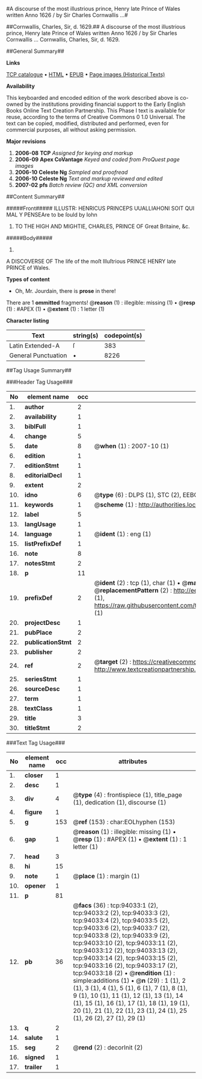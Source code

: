 #A discourse of the most illustrious prince, Henry late Prince of Wales written Anno 1626 / by Sir Charles Cornwallis ...#

##Cornwallis, Charles, Sir, d. 1629.##
A discourse of the most illustrious prince, Henry late Prince of Wales written Anno 1626 / by Sir Charles Cornwallis ...
Cornwallis, Charles, Sir, d. 1629.

##General Summary##

**Links**

[TCP catalogue](http://www.ota.ox.ac.uk/tcp/)  • 
[HTML](http://tei.it.ox.ac.uk/tcp/Texts-HTML/free/A34/A34593.html)  • 
[EPUB](http://tei.it.ox.ac.uk/tcp/Texts-EPUB/free/A34/A34593.epub) • 
[Page images (Historical Texts)](https://data.historicaltexts.jisc.ac.uk/view?pubId=eebo-12798761e&pageId=eebo-12798761e-94033-1)

**Availability**

This keyboarded and encoded edition of the
	       work described above is co-owned by the institutions
	       providing financial support to the Early English Books
	       Online Text Creation Partnership. This Phase I text is
	       available for reuse, according to the terms of Creative
	       Commons 0 1.0 Universal. The text can be copied,
	       modified, distributed and performed, even for
	       commercial purposes, all without asking permission.

**Major revisions**

1. __2006-08__ __TCP__ *Assigned for keying and markup*
1. __2006-09__ __Apex CoVantage__ *Keyed and coded from ProQuest page images*
1. __2006-10__ __Celeste Ng__ *Sampled and proofread*
1. __2006-10__ __Celeste Ng__ *Text and markup reviewed and edited*
1. __2007-02__ __pfs__ *Batch review (QC) and XML conversion*

##Content Summary##

#####Front#####
ILLUSTR: HENRICUS PRINCEPS UUALLIAHONI SOIT QUI MAL Y PENSEAre to be ſould by Iohn
1. TO THE HIGH AND MIGHTIE, CHARLES, PRINCE OF Great Britaine, &c.

#####Body#####

1. 
A DISCOVERSE OF The life of the moſt Illuſtrious PRINCE HENRY late PRINCE of Wales.

**Types of content**

  * Oh, Mr. Jourdain, there is **prose** in there!

There are 1 **ommitted** fragments! 
 @__reason__ (1) : illegible: missing (1)  •  @__resp__ (1) : #APEX (1)  •  @__extent__ (1) : 1 letter (1)

**Character listing**


|Text|string(s)|codepoint(s)|
|---|---|---|
|Latin Extended-A|ſ|383|
|General Punctuation|•|8226|

##Tag Usage Summary##

###Header Tag Usage###

|No|element name|occ|attributes|
|---|---|---|---|
|1.|__author__|2||
|2.|__availability__|1||
|3.|__biblFull__|1||
|4.|__change__|5||
|5.|__date__|8| @__when__ (1) : 2007-10 (1)|
|6.|__edition__|1||
|7.|__editionStmt__|1||
|8.|__editorialDecl__|1||
|9.|__extent__|2||
|10.|__idno__|6| @__type__ (6) : DLPS (1), STC (2), EEBO-CITATION (1), OCLC (1), VID (1)|
|11.|__keywords__|1| @__scheme__ (1) : http://authorities.loc.gov/ (1)|
|12.|__label__|5||
|13.|__langUsage__|1||
|14.|__language__|1| @__ident__ (1) : eng (1)|
|15.|__listPrefixDef__|1||
|16.|__note__|8||
|17.|__notesStmt__|2||
|18.|__p__|11||
|19.|__prefixDef__|2| @__ident__ (2) : tcp (1), char (1)  •  @__matchPattern__ (2) : ([0-9\-]+):([0-9IVX]+) (1), (.+) (1)  •  @__replacementPattern__ (2) : http://eebo.chadwyck.com/downloadtiff?vid=$1&page=$2 (1), https://raw.githubusercontent.com/textcreationpartnership/Texts/master/tcpchars.xml#$1 (1)|
|20.|__projectDesc__|1||
|21.|__pubPlace__|2||
|22.|__publicationStmt__|2||
|23.|__publisher__|2||
|24.|__ref__|2| @__target__ (2) : https://creativecommons.org/publicdomain/zero/1.0/ (1), http://www.textcreationpartnership.org/docs/. (1)|
|25.|__seriesStmt__|1||
|26.|__sourceDesc__|1||
|27.|__term__|1||
|28.|__textClass__|1||
|29.|__title__|3||
|30.|__titleStmt__|2||


###Text Tag Usage###

|No|element name|occ|attributes|
|---|---|---|---|
|1.|__closer__|1||
|2.|__desc__|1||
|3.|__div__|4| @__type__ (4) : frontispiece (1), title_page (1), dedication (1), discourse (1)|
|4.|__figure__|1||
|5.|__g__|153| @__ref__ (153) : char:EOLhyphen (153)|
|6.|__gap__|1| @__reason__ (1) : illegible: missing (1)  •  @__resp__ (1) : #APEX (1)  •  @__extent__ (1) : 1 letter (1)|
|7.|__head__|3||
|8.|__hi__|15||
|9.|__note__|1| @__place__ (1) : margin (1)|
|10.|__opener__|1||
|11.|__p__|81||
|12.|__pb__|36| @__facs__ (36) : tcp:94033:1 (2), tcp:94033:2 (2), tcp:94033:3 (2), tcp:94033:4 (2), tcp:94033:5 (2), tcp:94033:6 (2), tcp:94033:7 (2), tcp:94033:8 (2), tcp:94033:9 (2), tcp:94033:10 (2), tcp:94033:11 (2), tcp:94033:12 (2), tcp:94033:13 (2), tcp:94033:14 (2), tcp:94033:15 (2), tcp:94033:16 (2), tcp:94033:17 (2), tcp:94033:18 (2)  •  @__rendition__ (1) : simple:additions (1)  •  @__n__ (29) : 1 (1), 2 (1), 3 (1), 4 (1), 5 (1), 6 (1), 7 (1), 8 (1), 9 (1), 10 (1), 11 (1), 12 (1), 13 (1), 14 (1), 15 (1), 16 (1), 17 (1), 18 (1), 19 (1), 20 (1), 21 (1), 22 (1), 23 (1), 24 (1), 25 (1), 26 (2), 27 (1), 29 (1)|
|13.|__q__|2||
|14.|__salute__|1||
|15.|__seg__|2| @__rend__ (2) : decorInit (2)|
|16.|__signed__|1||
|17.|__trailer__|1||
